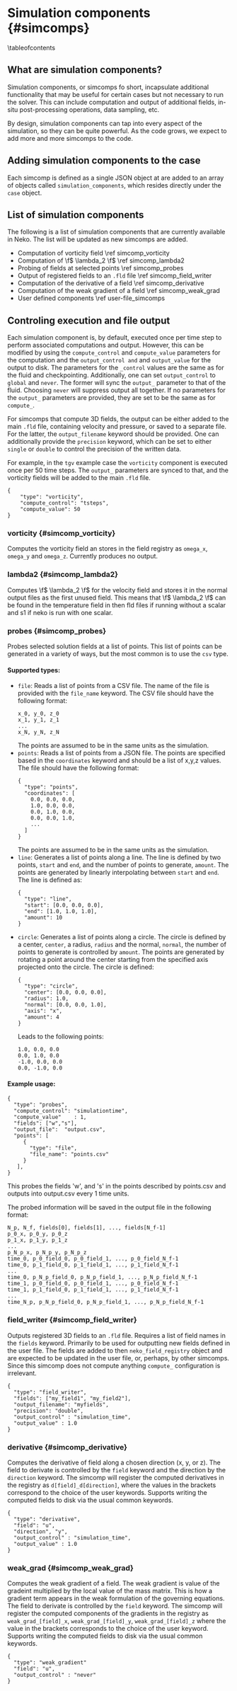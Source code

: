 # Simulation components {#simcomps}

\tableofcontents

## What are simulation components?
Simulation components, or simcomps fo short,  incapsulate additional
functionality that may be useful for certain cases but not necessary to run the
solver.
This can include computation and output of additional fields, in-situ
post-processing operations, data sampling, etc.

By design, simulation components can tap into every aspect of the simulation,
so they can be quite powerful.
As the code grows, we expect to add more and more simcomps to the code.

## Adding simulation components to the case
Each simcomp is defined as a single JSON object at are added to an array
of objects called `simulation_components`, which resides directly under the
`case` object.

## List of simulation components

The following is a list of simulation components that are currently available
in Neko. The list will be updated as new simcomps are added.

- Computation of vorticity field \ref simcomp_vorticity
- Computation of \f$ \lambda_2 \f$ \ref simcomp_lambda2
- Probing of fields at selected points \ref simcomp_probes
- Output of registered fields to an `.fld` file \ref simcomp_field_writer
- Computation of the derivative of a field \ref simcomp_derivative
- Computation of the weak gradient of a field \ref simcomp_weak_grad
- User defined components \ref user-file_simcomps

## Controling execution and file output
Each simulation component is, by default, executed once per time step to perform
associated computations and output. However, this can be modified by using the
`compute_control` and `compute_value` parameters for the computation and the
`output_control and` and `output_value` for the output to disk. The parameters
for the `_control` values are the same as for the fluid and checkpointing.
Additionally, one can set `output_control` to `global` and `never`. The former
will sync the `output_` parameter to that of the fluid. Choosing `never` will
suppress output all together. If no parameters for the `output_` parameters are
 provided, they are set to be the same as for `compute_`.

For simcomps that compute 3D fields, the output can be either added to the main
`.fld` file, containing velocity and pressure, or saved to a separate file. For
the latter, the `output_filename` keyword should be provided. One can
additionally provide the `precision` keyword, which can be set to either
`single` or `double` to control the precision of the written data.

For example, in the `tgv` example case the `vorticity` component is executed
once per 50 time steps. The `output_` parameters are synced to that, and the
vorticity fields will be added to the main `.fld` file.
~~~~~~~~~~~~~~~{.json}
{
    "type": "vorticity",
    "compute_control": "tsteps",
    "compute_value": 50
}
~~~~~~~~~~~~~~~

### vorticity {#simcomp_vorticity}
Computes the vorticity field an stores in the field registry as `omega_x`,
`omega_y` and `omega_z`.
Currently produces no output.

### lambda2 {#simcomp_lambda2}
Computes \f$ \lambda_2 \f$ for the velocity field and stores it in the normal output files as the first unused field.
This means that \f$ \lambda_2 \f$ can be found in the temperature field in then fld files if running without a scalar
and s1 if neko is run with one scalar.

### probes {#simcomp_probes}
Probes selected solution fields at a list of points. This list of points can be
generated in a variety of ways, but the most common is to use the `csv` type.

#### Supported types:

 - `file`: Reads a list of points from a CSV file. The name of the file is
   provided with the `file_name` keyword. The CSV file should have the
   following format:
   ~~~~~~~~~~~~~~~{.csv}
   x_0, y_0, z_0
   x_1, y_1, z_1
   ...
   x_N, y_N, z_N
   ~~~~~~~~~~~~~~~
   The points are assumed to be in the same units as the simulation.
- `points`: Reads a list of points from a JSON file. The points are specified
  based in the `coordinates` keyword and should be a list of x,y,z values.
  The file should have the following format:
  ~~~~~~~~~~~~~~~{.json}
  {
    "type": "points",
    "coordinates": [
      0.0, 0.0, 0.0,
      1.0, 0.0, 0.0,
      0.0, 1.0, 0.0,
      0.0, 0.0, 1.0,
      ...
    ]
  }
  ~~~~~~~~~~~~~~~
  The points are assumed to be in the same units as the simulation.
- `line`: Generates a list of points along a line. The line is defined by two
  points, `start` and `end`, and the number of points to generate, `amount`.
  The points are generated by linearly interpolating between `start` and `end`.
  The line is defined as:
  ~~~~~~~~~~~~~~~{.json}
  {
    "type": "line",
    "start": [0.0, 0.0, 0.0],
    "end": [1.0, 1.0, 1.0],
    "amount": 10
  }
  ~~~~~~~~~~~~~~~
- `circle`: Generates a list of points along a circle. The circle is defined by
  a center, `center`, a radius, `radius` and the normal, `normal`, the number of
  points to generate is controlled by `amount`. The points are generated by
  rotating a point around the center starting from the specified axis projected
  onto the circle. The circle is defined:
  ~~~~~~~~~~~~~~~{.json}
  {
    "type": "circle",
    "center": [0.0, 0.0, 0.0],
    "radius": 1.0,
    "normal": [0.0, 0.0, 1.0],
    "axis": "x",
    "amount": 4
  }
  ~~~~~~~~~~~~~~~
  Leads to the following points:
  ~~~~~~~~~~~~~~~{.csv}
  1.0, 0.0, 0.0
  0.0, 1.0, 0.0
  -1.0, 0.0, 0.0
  0.0, -1.0, 0.0
  ~~~~~~~~~~~~~~~

 #### Example usage:
 ~~~~~~~~~~~~~~~{.json}
 {
   "type": "probes",
   "compute_control": "simulationtime",
   "compute_value"    : 1,
   "fields": ["w","s"],
   "output_file":  "output.csv",
   "points": [
      {
        "type": "file",
        "file_name": "points.csv"
      }
    ],
 }
 ~~~~~~~~~~~~~~~
This probes the fields 'w', and 's' in the points described by points.csv and
outputs into output.csv every 1 time units.

The probed information will be saved in the output file in the following format:

~~~~~~~~~~~~~~~{.csv}
N_p, N_f, fields[0], fields[1], ..., fields[N_f-1]
p_0_x, p_0_y, p_0_z
p_1_x, p_1_y, p_1_z
...
p_N_p_x, p_N_p_y, p_N_p_z
time_0, p_0_field_0, p_0_field_1, ..., p_0_field_N_f-1
time_0, p_1_field_0, p_1_field_1, ..., p_1_field_N_f-1
...
time_0, p_N_p_field_0, p_N_p_field_1, ..., p_N_p_field_N_f-1
time_1, p_0_field_0, p_0_field_1, ..., p_0_field_N_f-1
time_1, p_1_field_0, p_1_field_1, ..., p_1_field_N_f-1
...
time_N_p, p_N_p_field_0, p_N_p_field_1, ..., p_N_p_field_N_f-1
~~~~~~~~~~~~~~~

### field_writer {#simcomp_field_writer}
Outputs registered 3D fields to an `.fld` file. Requires a list of field names
in the `fields` keyword. Primarily to be used for outputting new fields defined
in the user file. The fields are added to then `neko_field_registry` object and
are expected to be updated in the user file, or, perhaps, by other simcomps.
Since this simcomp does not compute anything `compute_` configuration is
irrelevant.
 ~~~~~~~~~~~~~~~{.json}
 {
   "type": "field_writer",
   "fields": ["my_field1", "my_field2"],
   "output_filename": "myfields",
   "precision": "double",
   "output_control" : "simulation_time",
   "output_value" : 1.0
 }
 ~~~~~~~~~~~~~~~

### derivative {#simcomp_derivative}
Computes the derivative of field along a chosen direction (x, y, or z). The
field to derivate is controlled by the `field` keyword and the direction by the
`direction` keyword. The simcomp will register the computed derivatives in the
registry as `d[field]_d[direction]`, where the values in the brackets
correspond to the choice of the user keywords. Supports writing the computed
fields to disk via the usual common keywords.

 ~~~~~~~~~~~~~~~{.json}
 {
   "type": "derivative",
   "field": "u",
   "direction", "y",
   "output_control" : "simulation_time",
   "output_value" : 1.0
 }
 ~~~~~~~~~~~~~~~
 
### weak_grad {#simcomp_weak_grad}
Computes the weak gradient of a field. The weak gradient is value of the
gradeint multiplied by the local value of the mass matrix. This is how a
gradient term appears in the weak formulation of the governing equations. The
field to derivate is controlled by the `field` keyword. The simcomp will
register the computed components of the gradients in the registry as
`weak_grad_[field]_x`, `weak_grad_[field]_y`, `weak_grad_[field]_z` where the
value in the brackets corresponds to the choice of the user keyword. Supports
writing the computed fields to disk via the usual common keywords.

 ~~~~~~~~~~~~~~~{.json}
 {
   "type": "weak_gradient"
   "field": "u",
   "output_control" : "never"
 }
 ~~~~~~~~~~~~~~~
